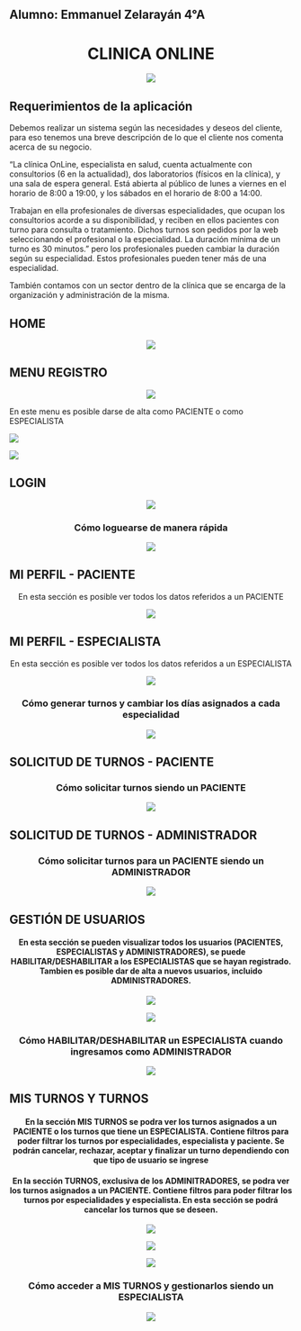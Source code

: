 <h2>Alumno: Emmanuel Zelarayán 4°A</h2>
<h1 align="center">CLINICA ONLINE</h1>
<p align="center">
   <img src="https://raw.githubusercontent.com/EmmaVZ89/Clinica-Online-TP2-Laboratorio-IV/main/src/favicon.ico">
 </p>
 <h2>Requerimientos de la aplicación</h2>
 <p>
 Debemos realizar un sistema según las necesidades y deseos del cliente, para eso tenemos una breve
descripción de lo que el cliente nos comenta acerca de su negocio.
 </p>
  <p>
 “La clínica OnLine, especialista en salud, cuenta actualmente con consultorios (6 en la actualidad),
dos laboratorios (físicos en la clínica), y una sala de espera general. Está abierta al público de lunes a
viernes en el horario de 8:00 a 19:00, y los sábados en el horario de 8:00 a 14:00.
 </p>
 <p>
Trabajan en ella profesionales de diversas especialidades, que ocupan los consultorios acorde a su
disponibilidad, y reciben en ellos pacientes con turno para consulta o tratamiento. Dichos turnos son
pedidos por la web seleccionando el profesional o la especialidad. La duración mínima de un turno es
30 minutos.” pero los profesionales pueden cambiar la duración según su especialidad. Estos
profesionales pueden tener más de una especialidad.
 </p>
  <p>
También contamos con un sector dentro de la clínica que se encarga de la organización y
administración de la misma.
 </p>
 
 <h2>HOME</h2>
 <p align="center">
   <img src="https://github.com/EmmaVZ89/Clinica-Online-TP2-Laboratorio-IV/blob/main/src/assets/readme/img/home.png">
 </p>
 
 <h2>MENU REGISTRO</h2>
 <p align="center">
   <img src="https://github.com/EmmaVZ89/Clinica-Online-TP2-Laboratorio-IV/blob/main/src/assets/readme/img/menu-registros.png">
 </p>
 
 
 <p>En este menu es posible darse de alta como PACIENTE o como ESPECIALISTA</p>
 <p align="left">
   <img src="https://github.com/EmmaVZ89/Clinica-Online-TP2-Laboratorio-IV/blob/main/src/assets/readme/img/alta-paciente.png">
 </p>
 <p align="left">
   <img src="https://github.com/EmmaVZ89/Clinica-Online-TP2-Laboratorio-IV/blob/main/src/assets/readme/img/alta-especialista.png">
 </p>

<h2>LOGIN</h2>
 <p align="center">
   <img src="https://github.com/EmmaVZ89/Clinica-Online-TP2-Laboratorio-IV/blob/main/src/assets/readme/img/login.png">
 </p>
 
 <h3 align="center">Cómo loguearse de manera rápida</h3>
  <p align="center">
   <img src="https://github.com/EmmaVZ89/Clinica-Online-TP2-Laboratorio-IV/blob/main/src/assets/readme/gif/inicio-rapido.gif">
 </p>
  
  <h2>MI PERFIL - PACIENTE</h2>
  <p align="center">En esta sección es posible ver todos los datos referidos a un PACIENTE</p>
 <p align="center">
   <img src="https://github.com/EmmaVZ89/Clinica-Online-TP2-Laboratorio-IV/blob/main/src/assets/readme/img/mi-perfil-usuario.png">
 </p>
  
  <h2>MI PERFIL - ESPECIALISTA</h2>
  <p align="center">En esta sección es posible ver todos los datos referidos a un ESPECIALISTA</p>
 <p align="center">
   <img src="https://github.com/EmmaVZ89/Clinica-Online-TP2-Laboratorio-IV/blob/main/src/assets/readme/img/mi-perfil-especialista.png">
 </p>
  <h3 align="center">Cómo generar turnos y cambiar los días asignados a cada especialidad</h3>
  <p align="center">
   <img src="https://github.com/EmmaVZ89/Clinica-Online-TP2-Laboratorio-IV/blob/main/src/assets/readme/gif/perfil-especialista.gif">
 </p>
  
 <h2>SOLICITUD DE TURNOS - PACIENTE</h2>
    <h3 align="center">Cómo solicitar turnos siendo un PACIENTE</h3>
  <p align="center">
   <img src="https://github.com/EmmaVZ89/Clinica-Online-TP2-Laboratorio-IV/blob/main/src/assets/readme/gif/solicitar-turno.gif">
 </p>
   
  <h2>SOLICITUD DE TURNOS - ADMINISTRADOR</h2>
 <h3 align="center">Cómo solicitar turnos para un PACIENTE siendo un ADMINISTRADOR</h3>
  <p align="center">
   <img src="https://github.com/EmmaVZ89/Clinica-Online-TP2-Laboratorio-IV/blob/main/src/assets/readme/gif/solicitar-turno-admin.gif">
 </p>
   
   <h2>GESTIÓN DE USUARIOS</h2>
 <h4 align="center">En esta sección se pueden visualizar todos los usuarios (PACIENTES, ESPECIALISTAS y ADMINISTRADORES), se puede HABILITAR/DESHABILITAR a los ESPECIALISTAS que se hayan registrado. Tambien es posible dar de alta a nuevos usuarios, incluido ADMINISTRADORES.</h4>
  <p align="center">
   <img src="https://github.com/EmmaVZ89/Clinica-Online-TP2-Laboratorio-IV/blob/main/src/assets/readme/img/usuarios-admin.png">
 </p>
 <p align="center">
   <img src="https://github.com/EmmaVZ89/Clinica-Online-TP2-Laboratorio-IV/blob/main/src/assets/readme/img/menu-alta-usuarios-admin.png">
 </p>
 <h3 align="center">Cómo HABILITAR/DESHABILITAR un ESPECIALISTA cuando ingresamos como ADMINISTRADOR</h3>
  <p align="center">
   <img src="https://github.com/EmmaVZ89/Clinica-Online-TP2-Laboratorio-IV/blob/main/src/assets/readme/gif/habilitar-especialista.gif">
 </p>
 
 <h2>MIS TURNOS Y TURNOS</h2>
 <h4 align="center">En la sección MIS TURNOS se podra ver los turnos asignados a un PACIENTE o los turnos  que tiene un ESPECIALISTA. Contiene filtros para poder filtrar los turnos por especialidades, especialista y paciente. Se podrán cancelar, rechazar, aceptar y finalizar un turno dependiendo con que tipo de usuario se ingrese</h4>
  <h4 align="center">En la sección TURNOS, exclusiva de los ADMINITRADORES, se podra ver los turnos asignados a un PACIENTE. Contiene filtros para poder filtrar los turnos por especialidades y especialista. En esta sección se podrá cancelar los turnos que se deseen.</h4>
  <p align="center">
   <img src="https://github.com/EmmaVZ89/Clinica-Online-TP2-Laboratorio-IV/blob/main/src/assets/readme/img/mis-turnos-paciente.png">
 </p>
   <p align="center">
   <img src="https://github.com/EmmaVZ89/Clinica-Online-TP2-Laboratorio-IV/blob/main/src/assets/readme/img/mis-turnos-especialista.png">
 </p>
 </p>
   <p align="center">
   <img src="https://github.com/EmmaVZ89/Clinica-Online-TP2-Laboratorio-IV/blob/main/src/assets/readme/img/turnos-admin.png">
 </p>
 <h3 align="center">Cómo acceder a MIS TURNOS y gestionarlos siendo un ESPECIALISTA</h3>
  <p align="center">
   <img src="https://github.com/EmmaVZ89/Clinica-Online-TP2-Laboratorio-IV/blob/main/src/assets/readme/gif/mis-turnos-especialista.gif">
 </p>

